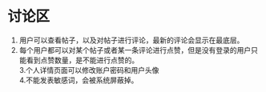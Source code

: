 # 讨论区
1. 用户可以查看帖子，以及对帖子进行评论，最新的评论会显示在最底层。<br>
2. 每个用户都可以对某个帖子或者某一条评论进行点赞，但是没有登录的用户只能看到点赞数量，是不能进行点赞的。<br>
3.个人详情页面可以修改账户密码和用户头像<br>
4.不能发表敏感词，会被系统屏蔽掉。<br>
